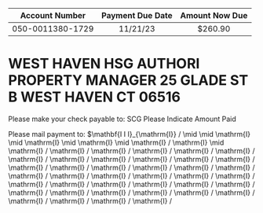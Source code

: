 | Account Number | Payment Due Date | Amount Now Due |
| :--: | :--: | :--: |
| 050-0011380-1729 | 11/21/23 | \$260.90 |

# WEST HAVEN HSG AUTHORI PROPERTY MANAGER 25 GLADE ST B WEST HAVEN CT 06516 

Please make your check payable to:
SCG
Please Indicate Amount Paid

Please mail payment to:
$\mathbf{I I I}_{\mathrm{I}} / \mid \mid \mathrm{I} \mid \mathrm{I} \mid \mathrm{I} \mid \mathrm{I} / \mathrm{I} \mid \mathrm{I} / \mathrm{I} / \mathrm{I} / \mathrm{I} / \mathrm{I} / \mathrm{I} / \mathrm{I} / \mathrm{I} / \mathrm{I} / \mathrm{I} / \mathrm{I} / \mathrm{I} / \mathrm{I} / \mathrm{I} / \mathrm{I} / \mathrm{I} / \mathrm{I} / \mathrm{I} / \mathrm{I} / \mathrm{I} / \mathrm{I} / \mathrm{I} / \mathrm{I} / \mathrm{I} / \mathrm{I} / \mathrm{I} / \mathrm{I} / \mathrm{I} / \mathrm{I} / \mathrm{I} / \mathrm{I} / \mathrm{I} / \mathrm{I} / \mathrm{I} / \mathrm{I} / \mathrm{I} / \mathrm{I} / \mathrm{I} / \mathrm{I} / \mathrm{I} /
